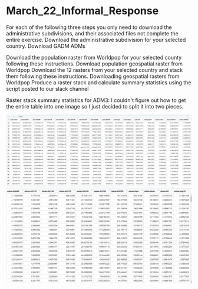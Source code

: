 # March_22_Informal_Response


For each of the following three steps you only need to download the administrative subdivisions, and their associated files not complete the entire exercise.
Download the administrative subdivision for your selected country. Download GADM ADMs


Download the population raster from Worldpop for your selected county following these instructions. 
Download population geospatial raster from Worldpop
Download the 12 rasters from your selected country and stack them following these instructions. 
Downloading geospatial rasters from Worldpop
Produce a raster stack and calculate summary statistics using the script posted to our slack channel

Raster stack summary statistics for ADM3:
I couldn't figure out how to get the entire table into one image so I just decided to split it into two pieces.

![adm1](adm_3_1.PNG)
![adm2](adm_3_2.PNG)
